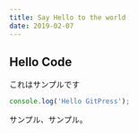 ```yaml
---
title: Say Hello to the world
date: 2019-02-07
---
```


## Hello Code

これはサンプルです

```javascript
console.log('Hello GitPress');
```

サンプル、サンプル。
